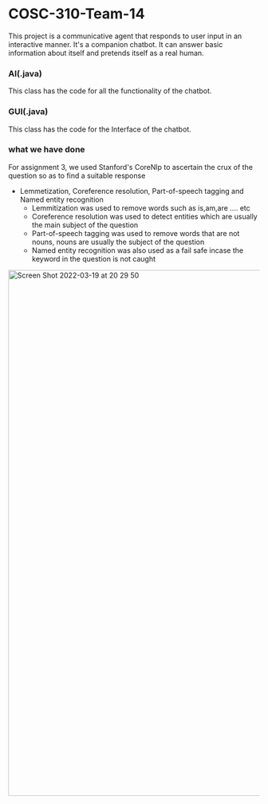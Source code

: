# COSC-310-Team-14
This project is a communicative agent that responds to user input in an interactive manner. It's a companion chatbot. It can answer basic information about itself and pretends itself as a real human.

### AI(.java)
This class has the code for all the functionality of the chatbot.  

### GUI(.java)
This class has the code for the Interface of the chatbot.  

### what we have done
For  assignment 3, we used Stanford's CoreNlp to ascertain the crux of the question so as to find a suitable response
- Lemmetization, Coreference resolution, Part-of-speech tagging and Named entity recognition
  - Lemmitization was used to remove words such as is,am,are .... etc
  - Coreference resolution was used to detect entities which are usually the main subject of the question
  - Part-of-speech tagging was used to remove words that are not nouns, nouns are usually the subject of the question
  - Named entity recognition was also used as a fail safe incase the keyword in the question is not caught
<img width="1055" alt="Screen Shot 2022-03-19 at 20 29 50" src="https://user-images.githubusercontent.com/72040706/159146810-a0a80b48-7e15-479e-818c-a85f4d653a41.png">
